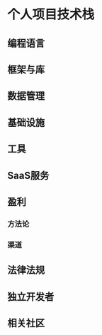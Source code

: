 # 个人项目技术栈

## 编程语言

## 框架与库

## 数据管理

## 基础设施

## 工具

## SaaS服务

## 盈利

### 方法论

### 渠道

## 法律法规

## 独立开发者

## 相关社区
